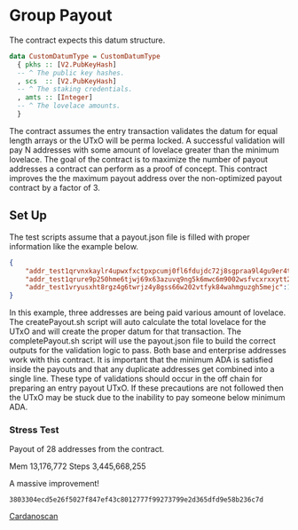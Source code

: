 # Group Payout

The contract expects this datum structure.

```hs
data CustomDatumType = CustomDatumType
  { pkhs :: [V2.PubKeyHash]
  -- ^ The public key hashes.
  , scs  :: [V2.PubKeyHash]
  -- ^ The staking credentials.
  , amts :: [Integer]
  -- ^ The lovelace amounts.
  }
```

The contract assumes the entry transaction validates the datum for equal length arrays or the UTxO will be perma locked. A successful validation will pay N addresses with some amount of lovelace greater than the minimum lovelace. The goal of the contract is to maximize the number of payout addresses a contract can perform as a proof of concept. This contract improves the the maximum payout address over the non-optimized payout contract by a factor of 3.

## Set Up

The test scripts assume that a payout.json file is filled with proper information like the example below.

```json
{
    "addr_test1qrvnxkaylr4upwxfxctpxpcumj0fl6fdujdc72j8sgpraa9l4gu9er4t0w7udjvt2pqngddn6q4h8h3uv38p8p9cq82qav4lmp":2000000,
    "addr_test1qrure9p250hme6tjwj69x63azuvq9ng5k6mwc6m9002wsfvcxrxxytt2067pfqzygxf7446yxhtrjx9f9vqhz0az003qgne52c":2000000,
    "addr_test1vryusxht8rgz4g6twrjz4y8gss66w202vtfyk84wahmguzgh5mejc":1234567
}
```

In this example, three addresses are being paid various amount of lovelace. The createPayout.sh script will auto calculate the total lovelace for the UTxO and will create the proper datum for that transaction. The completePayout.sh script will use the payout.json file to build the correct outputs for the validation logic to pass. Both base and enterprise addresses work with this contract. It is important that the minimum ADA is satisfied inside the payouts and that any duplicate addresses get combined into a single line. These type of validations should occur in the off chain for preparing an entry payout UTxO. If these precautions are not followed then the UTxO may be stuck due to the inability to pay someone below minimum ADA.

### Stress Test

Payout of 28 addresses from the contract.

Mem 13,176,772
Steps 3,445,668,255

A massive improvement!

```
3803304ecd5e26f5027f847ef43c8012777f99273799e2d365dfd9e58b236c7d
```

[Cardanoscan](https://preprod.cardanoscan.io/transaction/3803304ecd5e26f5027f847ef43c8012777f99273799e2d365dfd9e58b236c7d)